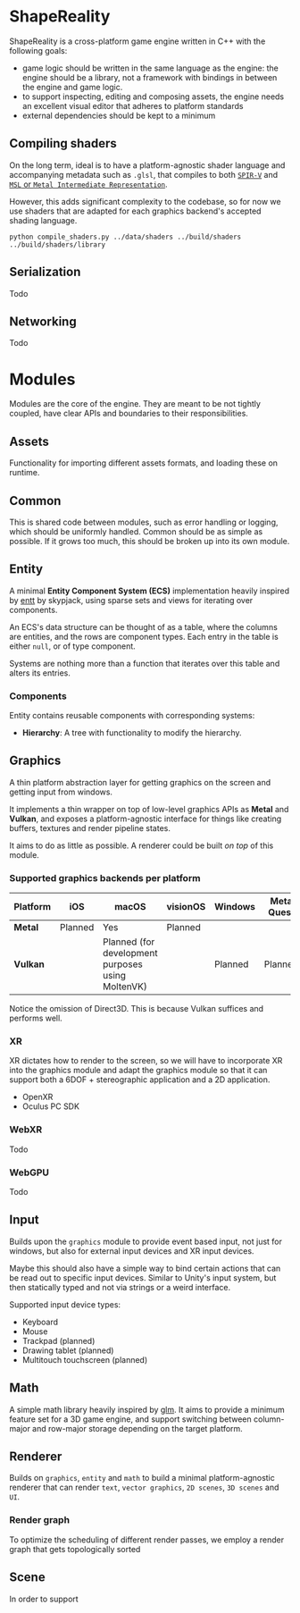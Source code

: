 # ShapeReality

ShapeReality is a cross-platform game engine written in C++ with the following goals:

- game logic should be written in the same language as the engine: the engine should be a library, not a framework with bindings in between the engine and game logic. 
- to support inspecting, editing and composing assets, the engine needs an excellent visual editor that adheres to platform standards
- external dependencies should be kept to a minimum

## Compiling shaders

On the long term, ideal is to have a platform-agnostic shader language and accompanying metadata such as `.glsl`, that compiles to both [`SPIR-V`](https://www.khronos.org/spir/) and [`MSL` or `Metal Intermediate Representation`](https://developer.apple.com/documentation/metal/shader_libraries/building_a_shader_library_by_precompiling_source_files?language=objc). 

However, this adds significant complexity to the codebase, so for now we use shaders that are adapted for each graphics backend's accepted shading language. 

```
python compile_shaders.py ../data/shaders ../build/shaders ../build/shaders/library
```

## Serialization

Todo

## Networking

Todo

# Modules

Modules are the core of the engine. They are meant to be not tightly coupled, have clear APIs
and boundaries to their responsibilities.

## Assets

Functionality for importing different assets formats, and loading these on runtime.

## Common

This is shared code between modules, such as error handling or logging, which should be
uniformly handled. Common should be as simple as possible. If it grows too much, this should be broken up
into its own module.

## Entity

A minimal **Entity Component System (ECS)** implementation heavily inspired by [entt](https://github.com/skypjack/entt) by
skypjack, using sparse sets and views for iterating over components.

An ECS's data structure can be thought of as a table, where the columns are entities, and the rows are
component types. Each entry in the table is either `null`, or of type component.

Systems are nothing more than a function that iterates over this table and alters its entries.

### Components

Entity contains reusable components with corresponding systems:

- **Hierarchy**: A tree with functionality to modify the hierarchy.

## Graphics

A thin platform abstraction layer for getting graphics on the screen and getting input from windows.

It implements a thin wrapper on top of low-level graphics APIs as **Metal** and **Vulkan**, and exposes
a platform-agnostic interface for things like creating buffers, textures and render pipeline states.

It aims to do as little as possible. A renderer could be built *on top* of this module.

### Supported graphics backends per platform

| Platform   | iOS     | macOS                                             | visionOS | Windows | Meta Quest | Android |
|------------|---------|---------------------------------------------------|----------|---------|------------|---------|
| **Metal**  | Planned | Yes                                               | Planned  |         |            |         |
| **Vulkan** |         | Planned (for development purposes using MoltenVK) |          | Planned | Planned    | Planned |

Notice the omission of Direct3D. This is because Vulkan suffices and performs well.

### XR

XR dictates how to render to the screen, so we will have to incorporate XR into the graphics module and adapt the graphics 
module so that it can support both a 6DOF + stereographic application and a 2D application.  

- OpenXR
- Oculus PC SDK

### WebXR

Todo

### WebGPU

Todo

## Input

Builds upon the `graphics` module to provide event based input, not just for windows, but also for external
input devices and XR input devices.

Maybe this should also have a simple way to bind certain actions that can be read out to specific input devices.
Similar to Unity's input system, but then statically typed and not via strings or a weird interface.

Supported input device types:

- Keyboard
- Mouse
- Trackpad (planned)
- Drawing tablet (planned)
- Multitouch touchscreen (planned)

## Math

A simple math library heavily inspired by [glm](https://github.com/g-truc/glm). It aims to provide a minimum
feature set for a 3D game engine, and support switching between column-major and row-major storage depending
on the target platform.

## Renderer

Builds on `graphics`, `entity` and `math` to build a minimal platform-agnostic renderer that can render `text`, `vector graphics`,
`2D scenes`, `3D scenes` and `UI`.

### Render graph

To optimize the scheduling of different render passes, we employ a render graph that gets topologically sorted

## Scene

In order to support